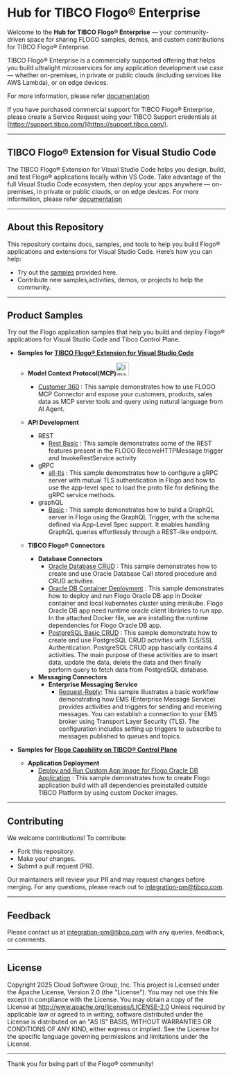 # **Hub for TIBCO Flogo® Enterprise**

Welcome to the **Hub for TIBCO Flogo® Enterprise** — your community-driven space for sharing FLOGO samples, demos, and custom contributions for TIBCO Flogo® Enterprise.

TIBCO Flogo® Enterprise is a commercially supported offering that helps you build ultralight microservices for any application development use case — whether on-premises, in private or public clouds (including services like AWS Lambda), or on edge devices.

For more information, please refer [documentation](https://docs.tibco.com/products/tibco-flogo-enterprise-latest)

If you have purchased commercial support for TIBCO Flogo® Enterprise, please create a Service Request using your TIBCO Support credentials at [https://support.tibco.com/](https://support.tibco.com/).

---

## **TIBCO Flogo® Extension for Visual Studio Code**

The TIBCO Flogo® Extension for Visual Studio Code helps you design, build, and test Flogo® applications locally within VS Code. Take advantage of the full Visual Studio Code ecosystem, then deploy your apps anywhere — on-premises, in private or public clouds, or on edge devices.
For more information, please refer [documentation](https://docs.tibco.com/products/tibco-flogo-extension-for-visual-studio-code-latest)

---

## **About this Repository**

This repository contains docs, samples, and tools to help you build Flogo® applications and extensions for Visual Studio Code. Here’s how you can help:

- Try out the [samples](https://github.com/TIBCOSoftware/flogo-enterprise-hub/tree/master/samples/VSCode_Extension) provided here.
- Contribute new samples,activities, demos, or projects to help the community.

---

## **Product Samples**

Try out the Flogo application samples that help you build and deploy Flogo® applications for Visual Studio Code and Tibco Control Plane.  

- **Samples for [TIBCO Flogo® Extension for Visual Studio Code](https://github.com/TIBCOSoftware/flogo-enterprise-hub/tree/master/samples/VSCode_Extension)**
    - **Model Context Protocol(MCP)**<img width="30" height="30" alt="image" src="https://github.com/user-attachments/assets/7eb4d12a-e825-4356-993f-91659da1d57a" />
         - [Customer 360](https://github.com/TIBCOSoftware/flogo-enterprise-hub/tree/master/samples/Model_Context_Protocol(MCP)/Customer360) : This sample demonstrates how to use FLOGO MCP Connector and expose your customers, products, sales data as MCP server tools and query using natural language from AI Agent.
    - **API Development**
       - REST 
           - [Rest Basic](https://github.com/TIBCOSoftware/flogo-enterprise-hub/tree/master/samples/VSCode_Extension/API-Development/REST/Basic) :  This sample demonstrates some of the REST features present in the FLOGO ReceiveHTTPMessage trigger and InvokeRestService activity
       - gRPC
           - [all-tls](https://github.com/TIBCOSoftware/flogo-enterprise-hub/tree/master/samples/VSCode_Extension/API-Development/gRPC/all-tls) : This sample demonstrates how to configure a gRPC server with mutual TLS authentication in Flogo and how to use the app-level spec to load the proto file for defining the gRPC service methods.
       - graphQL
           - [Basic](https://github.com/TIBCOSoftware/flogo-enterprise-hub/tree/master/samples/VSCode_Extension/API-Development/graphQL/Basic) : This sample demonstrates how to build a GraphQL server in Flogo using the GraphQL Trigger, with the schema defined via App-Level Spec support. It enables handling GraphQL queries effortlessly through a REST-like endpoint.

    - **TIBCO Flogo® Connectors**
       - **Database Connectors**
            - [Oracle Database CRUD](https://github.com/TIBCOSoftware/flogo-enterprise-hub/tree/master/samples/VSCode_Extension/Connectors/Databases/OracleDB_clusterDeployment) : This sample demonstrates how to create and use Oracle Database Call stored procedure and CRUD activities.
            - [Oracle DB Container Deployment](https://github.com/TIBCOSoftware/flogo-enterprise-hub/tree/master/samples/VSCode_Extension/Connectors/Databases/OracleDatabase) : This sample demonstrates how to deploy and run Flogo Oracle DB app in Docker container and local kubernetes cluster using minikube. Flogo Oracle DB app need runtime oracle client libraries to run app. In the attached Docker file, we are installing the runtime dependencies for Flogo Oracle DB app.
            - [PostgreSQL Basic CRUD](https://github.com/TIBCOSoftware/flogo-enterprise-hub/tree/master/samples/VSCode_Extension/Connectors/Databases/PostgreSQL-CRUD) : This sample demonstrate how to create and use PostgreSQL CRUD activities with TLS/SSL Authentication. PostgreSQL CRUD app bascially contains 4 activities. The main purpose of these activities are to insert data, update the data, delete the data and then finally perform query to fetch data from PostgreSQL database.
        - **Messaging Connectors**
            - **Enterprise Messaging Service**
                - [Request-Reply](https://github.com/TIBCOSoftware/flogo-enterprise-hub/tree/master/samples/VSCode_Extension/Connectors/Messaging/EMS/RequestReply): This sample illustrates a basic workflow demonstrating how EMS (Enterprise Message Service) provides activities and triggers for sending and receiving messages. You can establish a connection to your EMS broker using Transport Layer Security (TLS). The configuration includes setting up triggers to subscribe to messages published to queues and topics.

- **Samples for [Flogo Capability on TIBCO® Control Plane](https://github.com/TIBCOSoftware/flogo-enterprise-hub/tree/master/samples/Tibco_Control_Plane)**
    - **Application Deployment**
        - [Deploy and Run Custom App Image for Flogo Oracle DB Application](https://github.com/TIBCOSoftware/flogo-enterprise-hub/tree/master/samples/Tibco_Control_Plane/App_Deployment/Custom_App_Image) : This sample demonstrates how to create Flogo application build with all dependencies preinstalled outside TIBCO Platform by using custom Docker images.
 

---

## **Contributing**

We welcome contributions! To contribute:
- Fork this repository.
- Make your changes.
- Submit a pull request (PR).

Our maintainers will review your PR and may request changes before merging. For any questions, please reach out to [integration-pm@tibco.com](mailto:integration-pm@tibco.com).

---

## **Feedback**

Please contact us at [integration-pm@tibco.com](mailto:integration-pm@tibco.com) with any queries, feedback, or comments.

---

## **License**

Copyright 2025 Cloud Software Group, Inc.
This project is Licensed under the Apache License, Version 2.0 (the "License"). You may not use this file except in compliance with the License. You may obtain a copy of the License at http://www.apache.org/licenses/LICENSE-2.0 Unless required by applicable law or agreed to in writing, software distributed under the License is distributed on an "AS IS" BASIS, WITHOUT WARRANTIES OR CONDITIONS OF ANY KIND, either express or implied. See the License for the specific language governing permissions and limitations under the License.

---

Thank you for being part of the Flogo® community!
